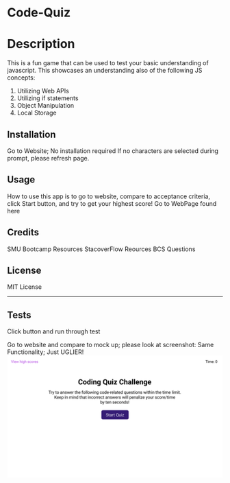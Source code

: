 # Code-Quiz

# Description

This is a fun game that can be used to test your basic understanding of javascript. This showcases an understanding also of the following JS concepts:

1. Utilizing Web APIs
2. Utilizing if statements
3. Object Manipulation
4. Local Storage

## Installation

Go to Website; No installation required
If no characters are selected during prompt, please refresh page.

## Usage

How to use this app is to go to website, compare to acceptance criteria, click Start button, and try to get your highest score!
Go to WebPage found here

## Credits

SMU Bootcamp Resources
StacoverFlow Reources
BCS Questions

## License

MIT License

---

## Tests

Click button and run through test

Go to website and compare to mock up; please look at screenshot: Same Functionality; Just UGLIER!
![WebAppScreenshot](assets/Images/04-web-apis-homework-demo.gif?raw=true)
